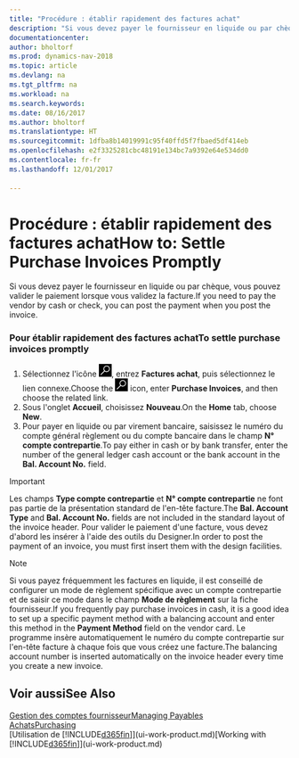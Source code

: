 ```yaml
---
title: "Procédure : établir rapidement des factures achat"
description: "Si vous devez payer le fournisseur en liquide ou par chèque, vous pouvez effectuer toutes les opérations nécessaires lorsque vous validez la facture."
documentationcenter: 
author: bholtorf
ms.prod: dynamics-nav-2018
ms.topic: article
ms.devlang: na
ms.tgt_pltfrm: na
ms.workload: na
ms.search.keywords: 
ms.date: 08/16/2017
ms.author: bholtorf
ms.translationtype: HT
ms.sourcegitcommit: 1dfba8b14019991c95f40ffd5f7fbaed5df414eb
ms.openlocfilehash: e2f3325281cbc48191e134bc7a9392e64e534dd0
ms.contentlocale: fr-fr
ms.lasthandoff: 12/01/2017

---
```

# <a name="how-to-settle-purchase-invoices-promptly"></a><span data-ttu-id="f74fd-103">Procédure : établir rapidement des factures achat</span><span class="sxs-lookup"><span data-stu-id="f74fd-103">How to: Settle Purchase Invoices Promptly</span></span>
<span data-ttu-id="f74fd-104">Si vous devez payer le fournisseur en liquide ou par chèque, vous pouvez valider le paiement lorsque vous validez la facture.</span><span class="sxs-lookup"><span data-stu-id="f74fd-104">If you need to pay the vendor by cash or check, you can post the payment when you post the invoice.</span></span>  
  
### <a name="to-settle-purchase-invoices-promptly"></a><span data-ttu-id="f74fd-105">Pour établir rapidement des factures achat</span><span class="sxs-lookup"><span data-stu-id="f74fd-105">To settle purchase invoices promptly</span></span>  
1. <span data-ttu-id="f74fd-106">Sélectionnez l'icône ![Page ou état pour la recherche](media/ui-search/search_small.png "Page ou état pour la recherche"), entrez **Factures achat**, puis sélectionnez le lien connexe.</span><span class="sxs-lookup"><span data-stu-id="f74fd-106">Choose the ![Search for Page or Report](media/ui-search/search_small.png "Search for Page or Report icon") icon, enter **Purchase Invoices**, and then choose the related link.</span></span>  
2. <span data-ttu-id="f74fd-107">Sous l'onglet **Accueil**, choisissez **Nouveau**.</span><span class="sxs-lookup"><span data-stu-id="f74fd-107">On the **Home** tab, choose **New**.</span></span>  
3.  <span data-ttu-id="f74fd-108">Pour payer en liquide ou par virement bancaire, saisissez le numéro du compte général règlement ou du compte bancaire dans le champ **N° compte contrepartie**.</span><span class="sxs-lookup"><span data-stu-id="f74fd-108">To pay either in cash or by bank transfer, enter the number of the general ledger cash account or the bank account in the **Bal. Account No.** field.</span></span>  
  
> [!IMPORTANT]  
>  <span data-ttu-id="f74fd-109">Les champs **Type compte contrepartie** et **N° compte contrepartie** ne font pas partie de la présentation standard de l'en-tête facture.</span><span class="sxs-lookup"><span data-stu-id="f74fd-109">The **Bal. Account Type** and **Bal. Account No.** fields are not included in the standard layout of the invoice header.</span></span> <span data-ttu-id="f74fd-110">Pour valider le paiement d'une facture, vous devez d'abord les insérer à l'aide des outils du Designer.</span><span class="sxs-lookup"><span data-stu-id="f74fd-110">In order to post the payment of an invoice, you must first insert them with the design facilities.</span></span>  
  
> [!NOTE]  
>  <span data-ttu-id="f74fd-111">Si vous payez fréquemment les factures en liquide, il est conseillé de configurer un mode de règlement spécifique avec un compte contrepartie et de saisir ce mode dans le champ **Mode de règlement** sur la fiche fournisseur.</span><span class="sxs-lookup"><span data-stu-id="f74fd-111">If you frequently pay purchase invoices in cash, it is a good idea to set up a specific payment method with a balancing account and enter this method in the **Payment Method** field on the vendor card.</span></span> <span data-ttu-id="f74fd-112">Le programme insère automatiquement le numéro du compte contrepartie sur l'en-tête facture à chaque fois que vous créez une facture.</span><span class="sxs-lookup"><span data-stu-id="f74fd-112">The balancing account number is inserted automatically on the invoice header every time you create a new invoice.</span></span>  
  
## <a name="see-also"></a><span data-ttu-id="f74fd-113">Voir aussi</span><span class="sxs-lookup"><span data-stu-id="f74fd-113">See Also</span></span>  
[<span data-ttu-id="f74fd-114">Gestion des comptes fournisseur</span><span class="sxs-lookup"><span data-stu-id="f74fd-114">Managing Payables</span></span>](payables-manage-payables.md)  
[<span data-ttu-id="f74fd-115">Achats</span><span class="sxs-lookup"><span data-stu-id="f74fd-115">Purchasing</span></span>](purchasing-manage-purchasing.md)  
<span data-ttu-id="f74fd-116">[Utilisation de [!INCLUDE[d365fin](includes/d365fin_md.md)]](ui-work-product.md)</span><span class="sxs-lookup"><span data-stu-id="f74fd-116">[Working with [!INCLUDE[d365fin](includes/d365fin_md.md)]](ui-work-product.md)</span></span>
